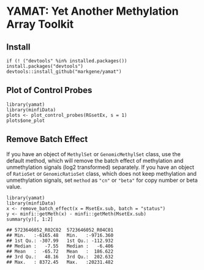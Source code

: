 # YAMAT: Yet Another Methylation Array Toolkit

## Install

```{r, install_yamat}
if (! ("devtools" %in% installed.packages()) install.packages("devtools")
devtools::install_github("markgene/yamat")
```

## Plot of Control Probes

```{r, plot_control_probes}
library(yamat)
library(minfiData)
plots <- plot_control_probes(RGsetEx, s = 1)
plots$one_plot
```

## Remove Batch Effect

If you have an object of `MethylSet` or `GenomicMethylSet` class, use the default 
method, which will remove the batch effect of methylation and unmethylation 
signals (log2 transformed) separately. If you have an object of `RatioSet` or 
`GenomicRatioSet` class, which does not keep methylation and unmethylation 
signals, set `method` as `"cn"` or `"beta"` for copy number or beta value. 

```{r, batch_effect}
library(yamat)
library(minfiData)
x <- remove_batch_effect(x = MsetEx.sub, batch = "status")
y <- minfi::getMeth(x) - minfi::getMeth(MsetEx.sub)
summary(y)[, 1:2]

## 5723646052_R02C02  5723646052_R04C01  
## Min.   :-6165.48   Min.   :-9716.360  
## 1st Qu.: -307.99   1st Qu.: -112.932  
## Median :   -7.55   Median :   -6.406  
## Mean   :  -65.72   Mean   :  186.622  
## 3rd Qu.:   48.16   3rd Qu.:  202.632  
## Max.   : 8372.45   Max.   :20231.482 
```


